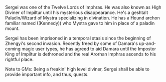 Sergei was one of the Twelve Lords of Imphras.  He was also known as High Diviner of Impiltur until his mysterious disappearance.  He's a geshtalt Paladin/Wizard of Mystra specializing in divination.  He has a Hound archon familiar named ((Kennedy)) who Mystra gave to him in place of a paladin mount.

Sergei has been imprisoned in a temporal stasis since the beginning of Zhengyi's second invasion.  Recently freed by some of Damara's up-and-coming magic user types, he has agreed to aid Damara until the Impostor King of Impiltur is dethroned and the real Arorhan Imphras ascends to his rightful place.

Note to GMs:  Being a freakin' high level diviner, Sergei shall be able to provide important info, and thus, quests.
